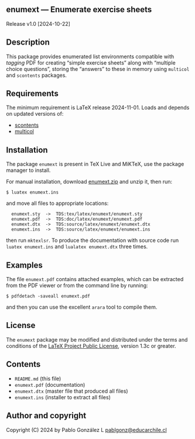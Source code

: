 ## enumext — Enumerate exercise sheets

Release v1.0 \[2024-10-22\]

## Description

This package provides enumerated list environments compatible with
_tagging_ PDF for creating “simple exercise sheets” along with
“multiple choice questions”, storing the “answers” to these in memory
using `multicol` and `scontents` packages.

## Requirements

The minimum requirement is LaTeX release 2024-11-01. Loads and depends
on updated versions of:

- [scontents](https://ctan.org/pkg/scontents)
- [multicol](https://ctan.org/pkg/multicol)

## Installation

The package `enumext` is present in TeX Live and MiKTeX, use the
package manager to install.

For manual installation, download [enumext.zip](http://mirrors.ctan.org/macros/latex/contrib/enumext.zip) and unzip it,
then run:

```
$ luatex enumext.ins
```

and move all files to appropriate locations:

```
  enumext.sty  ->  TDS:tex/latex/enumext/enumext.sty
  enumext.pdf  ->  TDS:doc/latex/enumext/enumext.pdf
  enumext.dtx  ->  TDS:source/latex/enumext/enumext.dtx
  enumext.ins  ->  TDS:source/latex/enumext/enumext.ins
```

then run `mktexlsr`. To produce the documentation with source code run `luatex enumext.ins` and
`lualatex enumext.dtx` three times.

## Examples

The file `enumext.pdf` contains attached examples, which can be extracted
from the PDF viewer or from the command line by running:

```
$ pdfdetach -saveall enumext.pdf
```

and then you can use the excellent `arara` tool to compile them.

## License

The `enumext` package may be modified and distributed under the terms and
conditions of the [LaTeX Project Public License](https://www.latex-project.org/lppl/), version 1.3c or greater.

## Contents

- `README.md` (this file)
- `enumext.pdf`  (documentation)
- `enumext.dtx`  (master file that produced all files)
- `enumext.ins`  (installer to extract all files)

## Author and copyright

Copyright (C) 2024 by Pablo González L <pablgonz@educarchile.cl>
